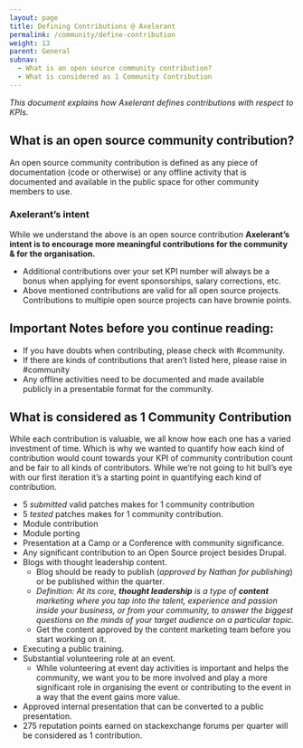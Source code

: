 ```yaml
---
layout: page
title: Defining Contributions @ Axelerant
permalink: /community/define-contribution
weight: 13
parent: General
subnav:
  - What is an open source community contribution?
  - What is considered as 1 Community Contribution
---
```


_This document explains how Axelerant defines contributions with respect to KPIs._

## What is an open source community contribution?

An open source community contribution is defined as any piece of documentation (code or otherwise) or any offline activity that is documented and available in the public space for other community members to use.

### Axelerant’s intent

While we understand the above is an open source contribution **Axelerant’s intent is to encourage more meaningful contributions for the community & for the organisation.**

* Additional contributions over your set KPI number will always be a bonus when applying for event sponsorships, salary corrections, etc.
* Above mentioned contributions are valid for all open source projects. Contributions to multiple open source projects can have brownie points.

## Important Notes before you continue reading:

* If you have doubts when contributing, please check with #community.
* If there are kinds of contributions that aren’t listed here, please raise in #community
* Any offline activities need to be documented and made available publicly in a presentable format for the community.

## What is considered as 1 Community Contribution

While each contribution is valuable, we all know how each one has a varied investment of time. Which is why we wanted to quantify how each kind of contribution would count towards your KPI of community contribution count and be fair to all kinds of contributors. While we’re not going to hit bull’s eye with our first iteration it’s a starting point in quantifying each kind of contribution.

* 5 _submitted_ valid patches makes for 1 community contribution
* 5 _tested_ patches makes for 1 community contribution.
* Module contribution
* Module porting
* Presentation at a Camp or a Conference with community significance.
* Any significant contribution to an Open Source project besides Drupal.
* Blogs with thought leadership content.
  * Blog should be ready to publish (_approved by Nathan for publishing_) or be published within the quarter. 
  * _Definition: At its core, **thought leadership** is a type of **content** marketing where you tap into the talent, experience and passion inside your business, or from your community, to answer the biggest questions on the minds of your target audience on a particular topic._
  * Get the content approved by the content marketing team before you start working on it.
* Executing a public training.
* Substantial volunteering role at an event.
  * While volunteering at event day activities is important and helps the community, we want you to be more involved and play a more significant role in organising the event or contributing to the event in a way that the event gains more value.
*  Approved internal presentation that can be converted to a public presentation.
*  275 reputation points earned on stackexchange forums per quarter will be considered as 1 contribution.
